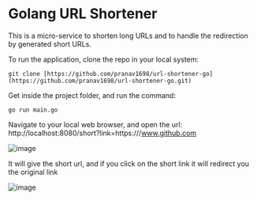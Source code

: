 # Golang URL Shortener

This is a micro-service to shorten long URLs and to handle the redirection by generated short URLs.

To run the application, clone the repo in your local system:

```
git clone [https://github.com/pranav1698/url-shortener-go](https://github.com/pranav1698/url-shortener-go.git)
```

Get inside the project folder, and run the command:
```
go run main.go
```
Navigate to your local web browser, and open the url: http://localhost:8080/short?link=https:///www.github.com

![image](https://user-images.githubusercontent.com/34754265/225319007-0b344726-9ce4-45c2-b3bc-4377f8431a0f.png)

It will give the short url, and if you click on the short link it will redirect you the original link

![image](https://user-images.githubusercontent.com/34754265/225319309-89b4df33-c91e-4d72-9555-583999237684.png)
